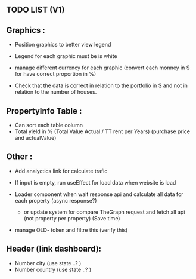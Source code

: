 ## TODO LIST (V1)

## Graphics :

- Position graphics to better view legend
- Legend for each graphic must be is white
- manage different currency for each graphic (convert each monney in $ for have correct proportion in %)

- Check that the data is correct in relation to the portfolio in $ and not in relation to the number of houses.

## PropertyInfo Table :
- Can sort each table column
- Total yield in % (Total Value Actual / TT rent per Years) (purchase price and actualValue)

## Other :
- Add analyctics link for calculate trafic
- If input is empty, run useEffect for load data when website is load
- Loader component when wait response api and calculate all data for each property (async response?)
  - or update system for compare TheGraph request and fetch all api (not property per property) (Save time)

- manage OLD- token and filtre this (verify this)

## Header (link dashboard):
- Number city  (use state ..? )
- Number country (use state ..? )
